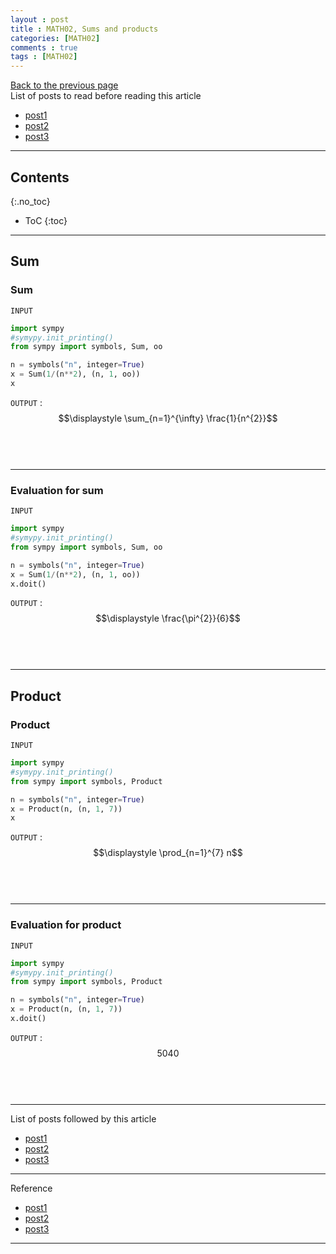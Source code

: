 ```yaml
---
layout : post
title : MATH02, Sums and products
categories: [MATH02]
comments : true
tags : [MATH02]
---
```

[Back to the previous page](https://userdyk-github.github.io/Study.html) <br>
List of posts to read before reading this article
- <a href='https://userdyk-github.github.io/'>post1</a>
- <a href='https://userdyk-github.github.io/'>post2</a>
- <a href='https://userdyk-github.github.io/'>post3</a>

---

## Contents
{:.no_toc}

* ToC
{:toc}

<hr class="division1">

## Sum

### Sum

`INPUT`
```python
import sympy
#symypy.init_printing()
from sympy import symbols, Sum, oo

n = symbols("n", integer=True)
x = Sum(1/(n**2), (n, 1, oo))
x
```
`OUTPUT` : <span class='jb-small'>$$\displaystyle \sum_{n=1}^{\infty} \frac{1}{n^{2}}$$</span>
<br><br><br>

---

### Evaluation for sum

`INPUT`
```python
import sympy
#symypy.init_printing()
from sympy import symbols, Sum, oo

n = symbols("n", integer=True)
x = Sum(1/(n**2), (n, 1, oo))
x.doit()
```
`OUTPUT` : <span class='jb-small'>$$\displaystyle \frac{\pi^{2}}{6}$$</span>
<br><br><br>

<hr class="division2">

## Product

### Product

`INPUT`
```python
import sympy
#symypy.init_printing()
from sympy import symbols, Product

n = symbols("n", integer=True)
x = Product(n, (n, 1, 7))
x
```
`OUTPUT` : <span class='jb-small'>$$\displaystyle \prod_{n=1}^{7} n$$</span>
<br><br><br>

---

### Evaluation for product

`INPUT`
```python
import sympy
#symypy.init_printing()
from sympy import symbols, Product

n = symbols("n", integer=True)
x = Product(n, (n, 1, 7))
x.doit()
```
`OUTPUT` : <span class='jb-small'>$$5040$$</span>
<br><br><br>

<hr class="division1">

List of posts followed by this article
- [post1](https://userdyk-github.github.io/)
- <a href='https://userdyk-github.github.io/'>post2</a>
- <a href='https://userdyk-github.github.io/'>post3</a>

---

Reference
- [post1](https://userdyk-github.github.io/)
- <a href='https://userdyk-github.github.io/'>post2</a>
- <a href='https://userdyk-github.github.io/'>post3</a>

---
